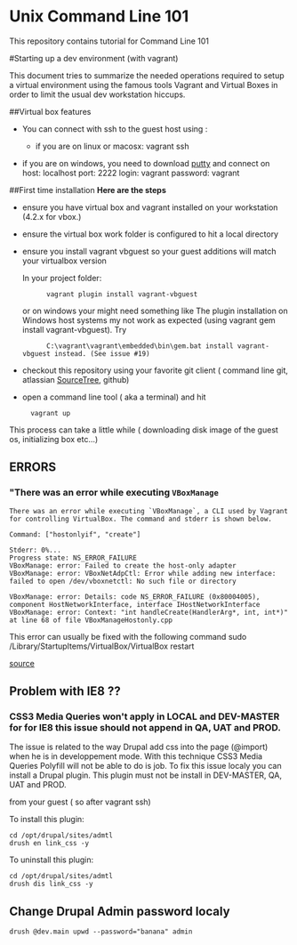 Unix Command Line 101
=====================

This repository contains tutorial for Command Line 101



#Starting up a dev environment (with vagrant)

This document tries to summarize the needed operations required to setup a virtual environment
using the famous tools Vagrant and Virtual Boxes in order to limit the usual dev workstation hiccups.



##Virtual box features


 

 - You can connect with ssh to the guest host using :
 
 
 	+  if you are on linux or macosx:
	 vagrant ssh


+ if you are on windows, you need to download 
	[putty](http://www.chiark.greenend.org.uk/~sgtatham/putty/download.html)
	and connect on 
		host: localhost
		port: 2222
		login: vagrant
		password: vagrant
 	

##First time installation
**Here are the steps**

- ensure you have virtual box and vagrant installed on your workstation (4.2.x for vbox.)

- ensure the virtual box work folder is configured to hit a local directory 

- ensure you install vagrant vbguest so your guest additions will match your virtualbox version

	
	In your project folder:
	
			vagrant plugin install vagrant-vbguest
			
	or on windows your might need something like
	The plugin installation on Windows host systems my not work as expected (using vagrant gem install vagrant-vbguest). Try 
	
			C:\vagrant\vagrant\embedded\bin\gem.bat install vagrant-vbguest instead. (See issue #19)		


- checkout this repository using your favorite git client ( command line git, atlassian [SourceTree](https://www.atlassian.com/software/sourcetree/overview), github)
	
- open a command line tool ( aka a terminal) and hit


		vagrant up

This process can take a little while ( downloading disk image of the guest os, initializing box etc...)



## ERRORS 


### "There was an error while executing `VBoxManage`

	There was an error while executing `VBoxManage`, a CLI used by Vagrant
	for controlling VirtualBox. The command and stderr is shown below.

	Command: ["hostonlyif", "create"]

	Stderr: 0%...
	Progress state: NS_ERROR_FAILURE
	VBoxManage: error: Failed to create the host-only adapter
	VBoxManage: error: VBoxNetAdpCtl: Error while adding new interface: failed to open /dev/vboxnetctl: No such file or directory

	VBoxManage: error: Details: code NS_ERROR_FAILURE (0x80004005), component HostNetworkInterface, interface IHostNetworkInterface
	VBoxManage: error: Context: "int handleCreate(HandlerArg*, int, int*)" at line 68 of file VBoxManageHostonly.cpp


This error can usually be fixed with the following command
	sudo /Library/StartupItems/VirtualBox/VirtualBox restart

[source](http://stackoverflow.com/questions/18149546/vagrant-up-failed-dev-vboxnetctl-no-such-file-or-directory)



## Problem with IE8 ??

### CSS3 Media Queries won't apply in LOCAL and DEV-MASTER for for IE8 this issue should not append in QA, UAT and PROD.
 	
The issue is related to the way Drupal add css into the page (@import) when he is in developpement mode. With this technique CSS3 Media Queries Polyfill will not be able to do is job.
To fix this issue localy you can install a Drupal plugin. This plugin must not be install in DEV-MASTER, QA, UAT and PROD.

from your guest ( so after vagrant ssh)

To install this plugin:

	cd /opt/drupal/sites/admtl
	drush en link_css -y
	
To uninstall this plugin:

	cd /opt/drupal/sites/admtl
	drush dis link_css -y
	
## Change Drupal Admin password localy

	drush @dev.main upwd --password="banana" admin 